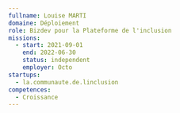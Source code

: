 ```yaml
---
fullname: Louise MARTI
domaine: Déploiement
role: Bizdev pour la Plateforme de l'inclusion
missions:
  - start: 2021-09-01
    end: 2022-06-30
    status: independent
    employer: Octo
startups:
  - la.communaute.de.linclusion
competences:
  - Croissance
---
```


